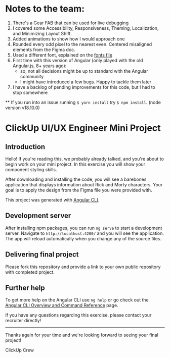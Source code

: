 # Notes to the team:

1. There's a Gear FAB that can be used for live debugging
2. I covered some Accessibility, Responsiveness, Theming, Localization, and Minimizing Layout Shift.
3. Added animations to show how I would approach one
4. Rounded every odd pixel to the nearest even. Centered misaligned elements from the Figma doc.
5. Used a different font, explained on the [fonts file](src/assets/fonts/fonts.scss)
6. First time with this version of Angular (only played with the old Angular.js, 8+ years ago):
   - so, not all decisions might be up to standard with the Angular community
   - I might have introduced a few bugs. Happy to tackle them later
7. I have a backlog of pending improvements for this code, but I had to stop somewhere

\*\* If you run into an issue running `$ yarn install` try `$ npm install`. (node version v18.10.0)

# ClickUp UI/UX Engineer Mini Project

## Introduction

Hello! If you're reading this, we probably already talked, and you're about to begin work on your mini project. In this exercise you will show your component styling skills.

After downloading and installing the code, you will see a barebones application that displays information about Rick and Morty characters. Your goal is to apply the design from the Figma file you were provided with.

This project was generated with [Angular CLI](https://github.com/angular/angular-cli).

## Development server

After installing npm packages, you can run `ng serve` to start a development server. Navigate to `http://localhost:4200/` and you will see the application. The app will reload automatically when you change any of the source files.

## Delivering final project

Please fork this repository and provide a link to your own public repository with completed project.

## Further help

To get more help on the Angular CLI use `ng help` or go check out the [Angular CLI Overview and Command Reference](https://angular.io/cli) page.

If you have any questions regarding this exercise, please contact your recruiter directly!

---

Thanks again for your time and we're looking forward to seeing your final project!

ClickUp Crew
